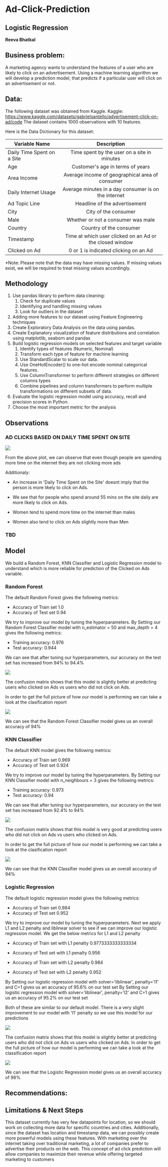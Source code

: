 # Ad-Click-Prediction
## Logistic Regression

**Reeva Bhatkal** 

## Business problem:

A marketing agency wants to understand the features of a user who are likely to click on an advertisement. Using a machine learning algorithm we will develop a prediction model, that predicts if a particular user will click on an advertisement or not. 


## Data:
The following dataset was obtained from Kaggle.
Kaggle: https://www.kaggle.com/datasets/gabrielsantello/advertisement-click-on-ad/code
The dataset contains 1000 observations with 10 features.

Here is the Data Dictionary for this dataset:



| Variable Name               | Description |
| ----------------------------|:-------------:|
| Daily Time Spent on a Site  | Time spent by the user on a site in minutes    |
| Age                         | Customer's age in terms of years     |
| Area Income                 | Average income of geographical area of consumer   |
| Daily Internet Usage        | Average minutes in a day consumer is on the internet     |
| Ad Topic Line               | Headline of the advertisement    |
| City                        | City of the consumer     |
| Male                        | Whether or not a consumer was male     |
| Country                     | Country of the consumer     |
| Timestamp                   | Time at which user clicked on an Ad or the closed window     |
| Clicked on Ad               | 0 or 1 is indicated clicking on an Ad     |


*Note: Please note that the data may have missing values. If missing values exist, we will be required to treat missing values accordingly.

## Methodology
1. Use pandas library to perform data cleaning: 
    1. Check for duplicate values
    2. Identifying and handling missing values 
    3. Look for outliers in the dataset
2. Adding more features to our dataset using Feature Engineering techniques
3. Create Exploratory Data Analysis on the data using pandas.
4. Create Explanatory visualization of feature distributions and correlation using matplotlib, seaborn and pandas
5. Build logistic regression models on selected features and target variable  
    1. Identify types of features (Numeric, Nominal)
    1. Transform each type of feature for machine learning
    1. Use StandardScalar to scale our data.
    1. Use OneHotEncoder() to one-hot encode nominal categorical features.
    1. Use ColumnTransformer to perform different strategies on different columns types
    1. Combine pipelines and column transformers to perform multiple transformations on different subsets of data.
6. Evaluate the logistic regression model using accuracy, recall and precision scores in Python.
7. Choose the most important metric for the analysis



## Observations


### AD CLICKS BASED ON DAILY TIME SPENT ON SITE
<img src = "Images/Obv 1.jpg" >


From the above plot, we can observe that even though people are spending more time on the internet they are not clicking more ads

Additionaly:

* An increase in 'Daily Time Spent on the Site' doesnt imply that the person is more likely to click on Ads.

* We see that for people who spend around 55 mins on the site daily are more likely to click on Ads.

* Women tend to spend more time on the internet than males

* Women also tend to click on Ads slightly more than Men


### TBD 


## Model

We build a Random Forest, KNN Classifier and Logistic Regression model to understand which is more reliable for prediction of the Clicked on Ads variable.

### Random Forest
The default Random Forest gives the following metrics: 
* Accuracy of Train set 1.0
* Accuracy of Test set 0.94

We try to improve our model by tuning the hyperparameters.
By Setting our Random Forest Classifier model with n_estimator = 50 and max_depth = 4  gives the following metrics: 
* Training accuracy: 0.976
* Test accuracy: 0.944

We can see that after tuning our hyperparameters, our accuracy on the test set has increased from 94% to 94.4%

<img src = "Images/RFMatrix.jpg" >

The confusion matrix shows that this model is slightly better at predicting users who clicked on Ads vs users who did not click on Ads.

In order to get the full picture of how our model is performing we can take a look at the clasification report

<img src = "Images/RFObs.JPG" >

We can see that the Random Forest Classifier model gives us an overall accuracy of 94%

### KNN Classifier
The default KNN model gives the following metrics: 
* Accuracy of Train set 0.969
* Accuracy of Test set 0.924

We try to improve our model by tuning the hyperparameters.
By Setting our KNN Classifier model with n_neighbours = 3 gives the following metrics: 
* Training accuracy: 0.973
* Test accuracy: 0.94

We can see that after tuning our hyperparameters, our accuracy on the test set has increased from 92.4% to 94%

<img src = "Images/KNNMatrix.jpg" >

The confusion matrix shows that this model is very good at predicting users who did not click on Ads vs users who clicked on Ads.

In order to get the full picture of how our model is performing we can take a look at the clasification report

<img src = "Images/KNNObs.JPG" >

We can see that the KNN Classifier model gives us an overall accuracy of 94%

### Logistic Regression
The default logistic regression model gives the following metrics: 
* Accuracy of Train set 0.984
* Accuracy of Test set 0.952

We try to improve our model by tuning the hyperparameters.
Next we apply L1 and L2 penalty and liblinear solver to see if we can improve our logistic regression model. We get the below metrics for L1 and L2 penalty 

* Accuracy of Train set with L1 penalty 0.9773333333333334
* Accuracy of Test set with L1 penalty 0.956

* Accuracy of Train set with L2 penalty 0.984
* Accuracy of Test set with L2 penalty 0.952

By Setting our logistic regression model with solver='liblinear', penalty='l1' and C=1 gives us an accuracy of 95.6% on our test set
By Setting our logistic regression model with solver='liblinear', penalty='l2' and C=1 gives us an accuracy of 95.2% on our test set

Both of these are similar to our default model. 
There is a very slight improvement to our model with 'l1' penalty so we use this model for our predictions 

<img src = "Images/LRMatrix.jpg" >

The confusion matrix shows that this model is slightly better at predicting users who did not click on Ads vs users who clicked on Ads.
In order to get the full picture of how our model is performing we can take a look at the classification report

<img src = "Images/LRObs.JPG" >

We can see that the Logistic Regression model gives us an overall accuracy of 96%


## Recommendations:




## Limitations & Next Steps

This dataset currently has very few datapoints for location, so we should work on collecting more data for specific countries and cities. Additionally, since the dataset has location and timestamp data, we can possibly create more powerful models using these features. 
With marketing over the internet taking over traditional marketing, a lot of companies prefer to advertise their products on the web. This concept of ad click prediction will allow companies to maximize their revenue while offering targeted marketing to customers 

